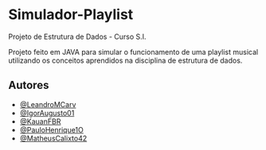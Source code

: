 # Simulador-Playlist
Projeto de Estrutura de Dados - Curso S.I.

Projeto feito em JAVA para simular o funcionamento de uma playlist musical utilizando os conceitos aprendidos na disciplina de estrutura de dados.

## Autores

- [@LeandroMCarv](https://www.github.com/LeandroMCarv)
- [@IgorAugusto01](https://github.com/IgorAugusto01)
- [@KauanFBR](https://github.com/KauanFBR)
- [@PauloHenrique1O](https://github.com/PauloHenrique1O)
- [@MatheusCalixto42](https://github.com/MatheusCalixto42)
